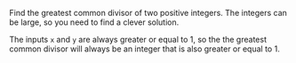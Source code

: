 Find the greatest common divisor of two positive integers. The integers can be large, so you need to find a clever solution. 

The inputs `x` and `y` are always greater or equal to 1, so the the greatest common divisor will always be an integer that is also greater or equal to 1.